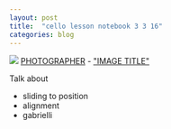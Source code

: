 ```yaml
---
layout: post
title:  "cello lesson notebook 3 3 16"
categories: blog
---
```


<p class="attribution">
	<img src="images/" class="image fit" />
	<a href="">PHOTOGRAPHER</a> -
	<a href="">"IMAGE TITLE"</a>
</p>

Talk about

* sliding to position
* alignment
* gabrielli
